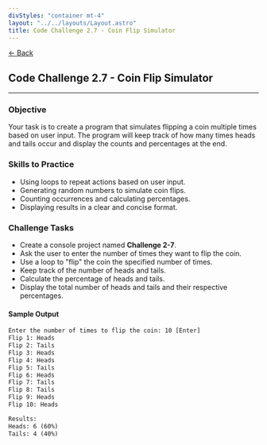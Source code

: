 ```yaml
---
divStyles: "container mt-4"
layout: "../../layouts/Layout.astro"
title: Code Challenge 2.7 - Coin Flip Simulator
---
```


[← Back](/code-challenges/)

## Code Challenge 2.7 - Coin Flip Simulator

---

### Objective

Your task is to create a program that simulates flipping a coin multiple times based on user input. The program will keep track of how many times heads and tails occur and display the counts and percentages at the end.

### Skills to Practice

- Using loops to repeat actions based on user input.
- Generating random numbers to simulate coin flips.
- Counting occurrences and calculating percentages.
- Displaying results in a clear and concise format.

### Challenge Tasks

- Create a console project named **Challenge 2-7**.
- Ask the user to enter the number of times they want to flip the coin.
- Use a loop to "flip" the coin the specified number of times.
- Keep track of the number of heads and tails.
- Calculate the percentage of heads and tails.
- Display the total number of heads and tails and their respective percentages.

#### Sample Output

```txt
Enter the number of times to flip the coin: 10 [Enter]
Flip 1: Heads
Flip 2: Tails
Flip 3: Heads
Flip 4: Heads
Flip 5: Tails
Flip 6: Heads
Flip 7: Tails
Flip 8: Tails
Flip 9: Heads
Flip 10: Heads

Results:
Heads: 6 (60%)
Tails: 4 (40%)
```
